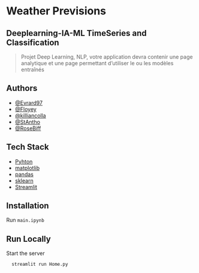 # Weather Previsions

## Deeplearning-IA-ML TimeSeries and Classification

> Projet Deep Learning, NLP, votre application devra contenir une page analytique et une page permettant d’utiliser le ou les modèles entraînés

## Authors

- [@Evrard97](https://www.github.com/Evrard97)
- [@Floyey](https://www.github.com/Floyey)
- [@killiancolla](https://www.github.com/killiancolla)
- [@StAntho](https://www.github.com/StAntho)
- [@RoseBiff](https://github.com/RoseBiff)

## Tech Stack

- [Pyhton](https://www.python.org/)
- [matplotlib](https://matplotlib.org/)
- [pandas](https://pandas.pydata.org/)
- [sklearn](https://scikit-learn.org/)
- [Streamlit](https://streamlit.io/)

## Installation

Run `main.ipynb`

## Run Locally

Start the server

```bash
  streamlit run Home.py
```
